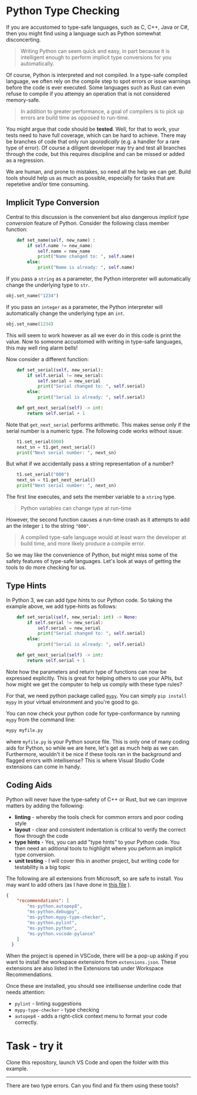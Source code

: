 # Python Type Checking

If you are accustomed to type-safe languages, such as C, C++, Java or C#, then you might find using a language such as Python somewhat disconcerting.

> Writing Python can seem quick and easy, in part because it is intelligent enough to perform implicit type conversions for you automatically.

Of course, Python is interpreted and not compiled. In a type-safe compiled language, we often rely on the compile step to spot errors or issue warnings before the code is ever executed. Some languages such as Rust can even refuse to compile if you attempy an operation that is not considered memory-safe.

> In addition to greater performance, a goal of compilers is to pick up errors are build time as opposed to run-time.

You might argue that code should be **tested**. Well, for that to work, your tests need to have full coverage, which can be hard to achieve. There may be branches of code that only run *sporadically* (e.g. a handler for a rare type of error). Of course a diligent developer may try and test all branches through the code, but this requires discipline and can be missed or added as a regression. 

We are human, and prone to mistakes, so need all the help we can get. Build tools should help us as much as possible, especially for tasks that are repetetive and/or time consuming.

## Implicit Type Conversion

Central to this discussion is the convenient but also dangerous *implicit type conversion* feature of Python. Consider the following class member function:

```Python
    def set_name(self, new_name) :
        if self.name != new_name:
            self.name = new_name
            print("Name changed to: ", self.name)
        else:
            print("Name is already: ", self.name)
```

If you pass a `string` as a parameter, the Python interpreter will automatically change the underlying type to `str`.

```Python
obj.set_name("1234")
```

If you pass an `integer` as a parameter, the Python interpreter will automatically change the underlying type an `int`.

```Python
obj.set_name(1234)
```

This will seem to work however as all we ever do in this code is print the value. Now to someone accustomed with writing in type-safe languages, this may well ring alarm bells!

Now consider a different function:

```python
    def set_serial(self, new_serial):
        if self.serial != new_serial:
            self.serial = new_serial
            print("Serial changed to: ", self.serial)
        else:
            print("Serial is already: ", self.serial)

    def get_next_serial(self) -> int:
        return self.serial + 1
```

Note that `get_next_serial` performs arithmetic. This makes sense only if the serial number is a numeric type. The following code works without issue:

```python
    t1.set_serial(000)
    next_sn = t1.get_next_serial()
    print("Next serial number: ", next_sn)
```

But what if we accidentally pass a string representation of a number?

```python
    t1.set_serial("000")
    next_sn = t1.get_next_serial()
    print("Next serial number: ", next_sn)
```

The first line executes, and sets the member variable to a `string` type.

> Python variables can change type at run-time

However, the second function causes a run-time crash as it attempts to add an the integer `1` to the string `"000"`.

> A compiled type-safe language would at least warn the developer at build time, and more likely produce a compile error.

So we may like the convenience of Python, but might miss some of the safety features of type-safe languages. Let's look at ways of getting the tools to do more checking for us.

## Type Hints

In Python 3, we can add *type hints* to our Python code. So taking the example above, we add type-hints as follows:

```Python
    def set_serial(self, new_serial: int) -> None:
        if self.serial != new_serial:
            self.serial = new_serial
            print("Serial changed to: ", self.serial)
        else:
            print("Serial is already: ", self.serial)

    def get_next_serial(self) -> int:
        return self.serial + 1
```

Note how the parameters and return type of functions can now be expressed explicitly. This is great for helping others to use your APIs, but how might we get the computer to help us comply with these type rules?

For that, we need python package called [`mypy`](https://www.mypy-lang.org/). You can simply `pip install mypy` in your virtual environment and you're good to go.

You can now check your python code for type-conformance by running `mypy` from the command line:

```bash
mypy myfile.py

```

where `myfile.py` is your Python source file. This is only one of many coding aids for Python, so while we are here, let's get as much help as we can. Furthermore, wouldn't it be nice if these tools ran in the background and flagged errors with intellisense? This is where Visual Studio Code extensions can come in handy.

## Coding Aids

Python will never have the type-safety of C++ or Rust, but we can improve matters by adding the following:

* **linting** - whereby the tools check for common errors and poor coding style
* **layout** - clear and consistent indentation is critical to verify the correct flow through the code
* **type hints** - Yes, you can add "type hints" to your Python code. You then need an aditional tools to highlight where you peform an implicit type conversion.
* **unit testing** - I will cover this in another project, but writing code for testability is a big topic


The following are all extensions from Microsoft, so are safe to install. You may want to add others (as I have done in [this file](./.vscode/extensions.json) ).

```JSON
{
    "recommendations": [
        "ms-python.autopep8",
        "ms-python.debugpy",
        "ms-python.mypy-type-checker",
        "ms-python.pylint",
        "ms-python.python",
        "ms-python.vscode-pylance"    
    ]
  }
```

When the project is opened in VSCode, there will be a pop-up asking if you want to install the workspace extensions from `extensions.json`.
These extensions are also listed in the Extensions tab under Workspace Recommendations.

Once these are installed, you should see intellisense underline code that needs attention:

* `pylint` - linting suggestions
* `mypy-type-checker` - type checking
* `autopep8` - adds a right-click context menu to format your code correctly.

# Task - try it

Clone this repository, launch VS Code and open the folder with this example.

---


There are two type errors. Can you find and fix them using these tools?

